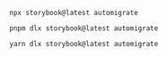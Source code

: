 ```shell renderer="common" language="js" packageManager="npm"
npx storybook@latest automigrate
```

```shell renderer="common" language="js" packageManager="pnpm"
pnpm dlx storybook@latest automigrate
```

```shell renderer="common" language="js" packageManager="yarn"
yarn dlx storybook@latest automigrate
```

